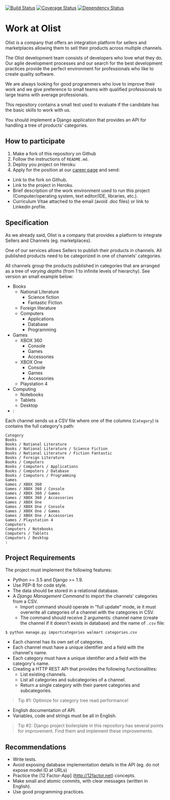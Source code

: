 [![Build Status](https://img.shields.io/codeship/ffc45700-9b90-0134-0c91-16e097bb143b/master.svg?style=flat-square)](https://app.codeship.com/projects/188319)
[![Coverage Status](https://img.shields.io/codecov/c/github/leonardoarroyo/work-at-olist.svg?style=flat-square)](https://codecov.io/gh/leonardoarroyo/work-at-olist)
[![Dependency Status](https://img.shields.io/gemnasium/leonardoarroyo/work-at-olist.svg)](https://gemnasium.com/github.com/leonardoarroyo/work-at-olist)

# Work at Olist

Olist is a company that offers an integration platform for sellers and
marketplaces allowing them to sell their products across multiple channels.

The Olist development team consists of developers who love what they do. Our
agile development processes and our search for the best development practices
provide the perfect environment for professionals who like to create quality
software.

We are always looking for good programmers who love to improve their work and
we give preference to small teams with qualified professionals to large teams
with average professionals.

This repository contains a small test used to evaluate if the candidate has the
basic skills to work with us.

You should implement a Django application that provides an API for handling a
tree of products' categories.


## How to participate

1. Make a fork of this repository on Github
2. Follow the instructions of `README.md`.
3. Deploy you project on Heroku
4. Apply for the position at our [career page](https://olist.recruiterbox.com/) and send:
  - Link to the fork on Github.
  - Link to the project in Heroku.
  - Brief description of the work environment used to run this project
    (Computer/operating system, text editor/IDE, libraries, etc.).
  - Curriculum Vitae attached to the email (avoid .doc files) or link to Linkedin profile.


## Specification

As we already said, Olist is a company that provides a platform to integrate
Sellers and Channels (eg. marketplaces).

One of our services allows Sellers to publish their products in channels. All
published products need to be categorized in one of channels' categories.


All channels group the products published in categories that are arranged as a
tree of *varying depths* (from 1 to infinite levels of hierarchy). See version
an small example below:

- Books
  - National Literature
    - Science fiction
    - Fantastic Fiction
  - Foreign literature
  - Computers
    - Applications
    - Database
    - Programming
- Games
  - XBOX 360
    - Console
    - Games
    - Accessories
  - XBOX One
    - Console
    - Games
    - Accessories
  - Playstation 4
- Computing
  - Notebooks
  - Tablets
  - Desktop
- :

Each channel sends us a CSV file where one of the columns (`Category`) is
contains the full category's path:

```
Category
Books
Books / National Literature
Books / National Literature / Science Fiction
Books / National Literature / Fiction Fantastic
Books / Foreign Literature
Books / Computers
Books / Computers / Applications
Books / Computers / Database
Books / Computers / Programming
Games
Games / XBOX 360
Games / XBOX 360 / Console
Games / XBOX 360 / Games
Games / XBOX 360 / Accessories
Games / XBOX One
Games / XBOX One / Console
Games / XBOX One / Games
Games / XBOX One / Accessories
Games / Playstation 4
Computers
Computers / Notebooks
Computers / Tablets
Computers / Desktop
:
```


## Project Requirements

The project must implement the following features:

- Python >= 3.5 and Django >= 1.9.
- Use PEP-8 for code style.
- The data should be stored in a relational database.
- A *Django Management Command* to import the channels' categories from a CSV.
  - Import command should operate in "full update" mode, ie it must overwrite
    all categories of a channel with the categories in CSV.
  - The command should receive 2 arguments: channel name (create the channel if
    it doesn't exists in database) and the name of `.csv` file:

```
$ python manage.py importcategories walmart categories.csv
```

- Each channel has its own set of categories.
- Each channel must have a unique identifier and a field with the channel's
  name.
- Each category must have a unique identifier and a field with the category's
  name.
- Creating a HTTP REST API that provides the following functionalities:
  - List existing channels.
  - List all categories and subcategories of a channel.
  - Return a single category with their parent categories and subcategories.

> Tip #1:
> Optimize for category tree read performance!

- English documentation of API.
- Variables, code and strings must be all in English.

> Tip #2:
> Django project boilerplate in this repository has several points for
> improvement. Find them and implement these improvements.


## Recommendations

- Write tests.
- Avoid exposing database implementation details in the API (eg. do not expose model ID at URLs)
- Practice the [12 Factor-App] (http://12factor.net) concepts.
- Make small and atomic commits, with clear messages (written in English).
- Use good programming practices.
